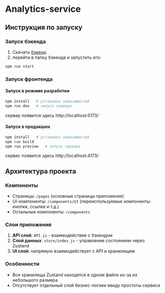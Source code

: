 # Analytics-service

## Инструкция по запуску

### Запуск бэкенда
1. Скачать [бэкенд](https://github.com/etozhenerk/shri2025-back)
2. перейти в папку бэкенда и запустить его:
```bash
npm run start
```

### Запуск фронтенда
#### Запуск в режиме разработки
```bash
npm install   # установка зависимостей
npm run dev   # запуск сервера 
```
сервер появится здесь http://localhost:5173/
#### Запуск в продакшен
```bash
npm install   # установка зависимостей
npm run build
npm run preview   # запуск сервера 
```
сервис появится здесь http://localhost:4173/

## Архитектура проекта

### Компоненты
- Страницы: `/pages` (основные страницы приложения)
- UI-компоненты: `/components/UI` (переиспользуемые компоненты: кнопки, ссылки и т.д.)
- Остальные компоненты: `/components`

### Слои приложения
1. **API слой**: `API.js` - взаимодействие с бэкендом
2. **Слой данных**: `store/index.js` - управление состоянием через Zustand
3. **UI слой**: напрямую взаимодействует с API и хранилищем

### Особенности
- Все хранилища Zustand находятся в одном файле из-за их небольшого размера
- Отсутствует отдельный слой бизнес-логики ввиду простоты сервиса
```
